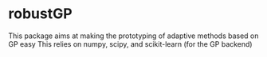 # robustGP
This package aims at making the prototyping of adaptive methods based on GP easy
This relies on numpy, scipy, and scikit-learn (for the GP backend)
